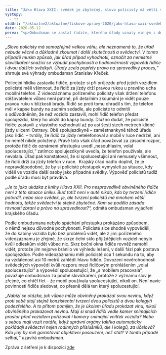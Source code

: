 ```yaml
---
title: "Jako Hlava XXII: svědek je zbytečný, slovo policisty má větší váhu"
vystupy:
  - tz
oldUrl: "/aktualne2/aktualne/tiskove-zpravy-2020/jako-hlava-xxii-svedek-je-zbytecny-slovo-policisty-ma-vetsi-vahu/"
date: 2020-05-12
perex: "<p>Ombudsman se zastal řidiče, kterého úřady uznaly vinným z dopravního přestupku držení telefonu během řízení vozidla pouze na základě svědectví hlídkujících policistů. Úřady nezjistily skutkový stav, o němž nejsou důvodné pochybnosti, přesto rozhodly o vině stěžovatele. Vadné rozhodnutí přestupkového orgánu nejprve potvrdil krajský úřad a odmítl se k němu vyjádřit. Pochybnou argumentaci pak převzalo i Ministerstvo dopravy a rovněž odmítlo zahájit přezkum.</p>"
---
```


<!-- imported from the old website -->

<p><i>„Slovo policisty má samozřejmě velkou váhu, ale neznamená to, že úřad nebude věcně a důkladně zkoumat i další skutečnosti a svědectví. V tomto případě musím způsob, jak úřad případ vyhodnotil, označit za nemístné slovíčkaření snažící se vzbudit pochybnosti o hodnověrnosti výpovědi řidiče i dvou dalších svědkyň. Úřady zcela popřely právo na spravedlivý proces,“</i> shrnuje své výhrady ombudsman Stanislav Křeček.</p> <p>Policejní hlídka zastavila řidiče, protože si při průjezdu před jejich vozidlem policisté měli všimnout, že řidič za jízdy drží pravou rukou u pravého ucha mobilní telefon. Z videozáznamu pořízeného policisty však držení telefonu stěžovatelem vůbec není patrné, při detailním zkoumání je vidět pouze pravou ruku v blízkosti brady. Řidič se proti tomu ohradil s tím, že telefon měl v kapse bundy na zadním sedadle, ale policisté to odmítli s odůvodněním, že než vozidlo zastavili, mohl řidič telefon předat spolujezdci, který ho uložil do kapsy bundy. Dlužno dodat, že policisté řidiče zastavili z vlastního rozhodnutí až po asi šesti stech metrech klidné jízdy ulicemi Ostravy. Obě spolujezdkyně – zaměstnankyně téhož úřadu jako řidič  – tvrdily, že řidič za jízdy netelefonoval a mobil v ruce nedržel, ani ho neměl nikde položený. Právě toto však úřad považoval za zásadní rozpor, protože řidič do oznámení přestupku uvedl „nesouhlasím, volal spolucestující,“ zatímco spolujezdkyně uvedla, že telefon používala, ale nevolala. Úřad pak konstatoval, že si spolucestující ani nemusely všimnout, že řidič drží za jízdy telefon v ruce.  Krajský úřad nadto doplnil, že je nepravděpodobné, že by si policisté přestupek vymysleli za situace, kdy viděli ve vozidle další osoby jako případné svědky. Výpověď policistů tudíž podle úřadu musí být pravdivá.</p> <p><i>„Je to jako ukázka z knihy Hlava XXII. Pro nespravedlivě obviněného řidiče není z této situace úniku. Buď totiž není v autě nikdo, kdo by tvrzení řidiče potvrdil, nebo sice svědek, je, ale tvrzení policistů má mnohem větší hodnotu, takže svědectví je stejně zbytečné. Kam se poděla zásada rovnosti zbraní a právo na spravedlnost?“,</i> odmítá ombudsman vyjádření krajského úřadu.</p> <p>Podle ombudsmana nebylo spáchání přestupku prokázáno způsobem, o němž nejsou důvodné pochybnosti. Policisté sice shodně vypověděli, že do kabiny vozidla bylo bez problémů vidět, ale z jimi pořízeného videozáznamu je zřejmé, že skrze čelní sklo přijíždějících vozidel nebylo kvůli odleskům vidět vůbec nic. Skrz boční okna řidiče rovněž nemohli vidět, protože jim nejprve bránilo ve výhledu lešení, v další fázi pak postava spolujezdce. Podle videozáznamu měli policisté cca 1 sekundu na to, aby na vzdálenost asi 10 metrů zahlédli hlavu řidiče. Dovození nevěrohodnosti svědeckých výpovědí kvůli rozporu mezi řidičovým prohlášením „volal spolucestující“ a výpovědí spolucestující, že „s mobilem pracovala“, považuje ombudsman za pouhé slovíčkaření, protože z významu slov je zřejmé, co chtěl říct – že mobil používala spolucestující, nikoli on. Není navíc povinností řidiče sledovat, co přesně dělá ten který spolucestující.</p> <p><i>„Nabízí se otázka, jak vůbec může obviněný prokázat svou nevinu, když proti sobě stojí stejně konzistentní tvrzení dvou policistů a dvou kolegyň podezřelého. A to přitom pomíjím, že je úkolem úřadu prokázat vinu, nikoli obviněného prokazovat nevinu. Mají si snad řidiči vedle kamer snímajících prostor před vozidlem pořizovat i kamery snímající vnitřek vozidla? Nebo s sebou mají vozit notáře, když správní orgány takřka automaticky pokládají svědectví nejen rodinných příslušníků, ale i kolegů, za účelová? Kdo jiný by měl garantovat objektivní posouzení, než stát? V tomto případě selhal,“</i> uzavírá ombudsman.</p><p></p><p>Zpráva z šetření je k dispozici <a href="/uploads-importESO/5700-19-MK_Z18.pdf" target="_blank">zde</a></p>
